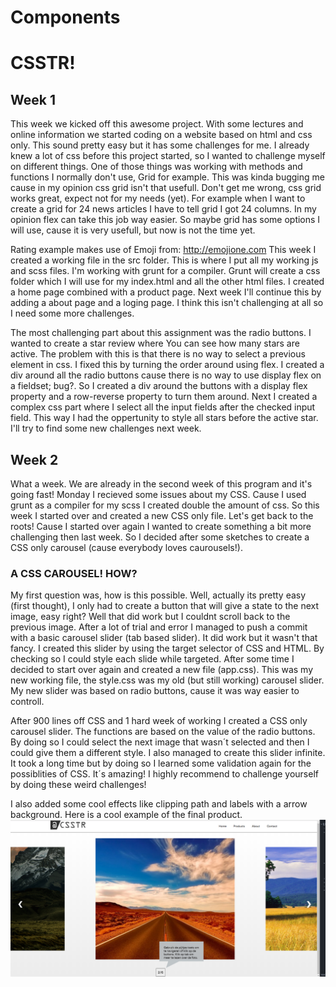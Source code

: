 # Components
# CSSTR!
## Week 1
This week we kicked off this awesome project. With some lectures and online information we started coding on a website based on html and css only. This sound pretty easy but it has some challenges for me.
I already knew a lot of css before this project started, so I wanted to challenge myself on different things. One of those things was working with methods and functions I normally don't use, Grid for example.
This was kinda bugging me cause in my opinion css grid isn't that usefull. Don't get me wrong, css grid works great, expect not for my needs (yet). For example when I want to create a grid for 24 news articles I have to tell grid I got 24 columns.
In my opinion flex can take this job way easier. So maybe grid has some options I will use, cause it is very usefull, but now is not the time yet.

Rating example makes use of Emoji from: http://emojione.com
This week I created a working file in the src folder. This is where I put all my working js and scss files. I'm working with grunt for a compiler. Grunt will create a css folder which I will use for my index.html and all the other html files.
I created a home page combined with a product page. Next week I'll continue this by adding a about page and a loging page. I think this isn't challenging at all so I need some more challenges.

The most challenging part about this assignment was the radio buttons. I wanted to create a star review where You can see how many stars are active. The problem with this is that there is no way to select a previous element in css. I fixed this by turning the order around using flex.
I created a div around all the radio buttons cause there is no way to use display flex on a fieldset; bug?. So I created a div around the buttons with a display flex property and a row-reverse property to turn them around.
Next I created a complex css part where I select all the input fields after the checked input field. This way I had the oppertunity to style all stars before the active star. I'll try to find some new challenges next week.

## Week 2
What a week. We are already in the second week of this program and it's going fast! Monday I recieved some issues about my CSS. Cause I used grunt as a compiler for my scss I created double the amount of css. So this week I started over and created a new CSS only file. Let's get back to the roots!
Cause I started over again I wanted to create something a bit more challenging then last week. So I decided after some sketches to create a CSS only carousel (cause everybody loves caurousels!).

### A CSS CAROUSEL! HOW?
My first question was, how is this possible. Well, actually its pretty easy (first thought), I only had to create a button that will give a state to the next image, easy right? Well that did work but I couldnt scroll back to the previous image.
After a lot of trial and error I managed to push a commit with a basic carousel slider (tab based slider). It did work but it wasn't that fancy. I created this slider by using the target selector of CSS and HTML. By checking so I could style each slide while targeted.
After some time I decided to start over again and created a new file (app.css). This was my new working file, the style.css was my old (but still working) carousel slider. My new slider was based on radio buttons, cause it was way easier to controll.

After 900 lines off CSS and 1 hard week of working I created a CSS only carousel slider. The functions are based on the value of the radio buttons. By doing so I could select the next image that wasn´t selected and then I could give them a different style. I also managed to create this slider infinite.
It took a long time but by doing so I learned some validation again for the possiblities of CSS. It´s amazing! I highly recommend to challenge yourself by doing these weird challenges!

I also added some cool effects like clipping path and labels with a arrow background. Here is a cool example of the final product.
![Example of CSS only CAROUSEL](img/example.png)
